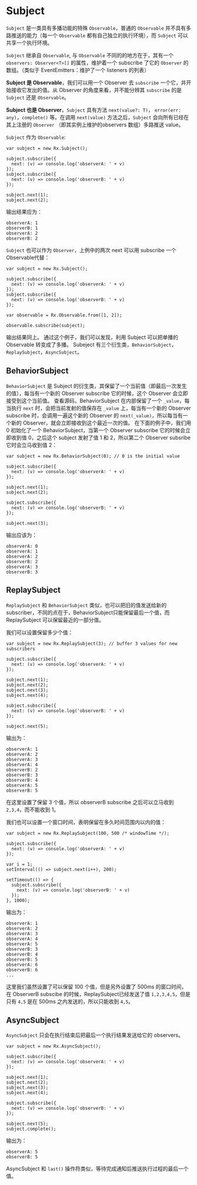 # Subject

`Subject` 是一类具有多播功能的特殊 `Observable`，普通的 `Observable` 并不具有多路推送的能力（每一个 `Observable` 都有自己独立的执行环境），而 `Subject` 可以共享一个执行环境。

`Subject` 继承自 `Observable`, 与 `Observable` 不同的的地方在于，其有一个 `observers: Observer<T>[]` 的属性，维护着一个 subscribe 了它的 `Observer` 的数组。（类似于 EventEmitters：维护了一个 listeners 的列表）

**Subject 是 Observable**，我们可以用一个 Observer 去 `subscribe` 一个它，并开始接收它发出的值。从 Observer 的角度来看，并不能分辨其 `subscribe` 的是 `Subject` 还是 `Observable`。

**Subject 也是 Observer**，`Subject` 具有方法 `next(value?: T)`， `error(err: any)`，`complete()` 等。在调用 `next(value)` 方法之后，`Subject` 会向所有已经在其上注册的 `Observer` （即其实例上维护的observers 数组）多路推送 value。

`Subject` 作为 `Observable`:
```
var subject = new Rx.Subject();

subject.subscribe({
  next: (v) => console.log('observerA: ' + v)
});
subject.subscribe({
  next: (v) => console.log('observerB: ' + v)
});

subject.next(1);
subject.next(2);
```
输出结果应为：
```
observerA: 1
observerB: 1
observerA: 2
observerB: 2
```

`Subject` 也可以作为 `Observer`，上例中的两次 next 可以用 subscribe 一个 Observable代替：
```
var subject = new Rx.Subject();

subject.subscribe({
  next: (v) => console.log('observerA: ' + v)
});
subject.subscribe({
  next: (v) => console.log('observerB: ' + v)
});

var observable = Rx.Observable.from([1, 2]);

observable.subscribe(subject); 
```
输出结果同上。
通过这个例子，我们可以发现，利用 Subject 可以把单播的 Observable 转变成了多播。
Subeject 有三个衍生类，`BehaviorSubject`，`ReplaySubject`，`AsyncSubject`。

## BehaviorSubject

`BehaviorSubject` 是 Subject 的衍生类，其保留了一个当前值（即最后一次发生的值），每当有一个新的 Observer subscribe 它的时候，这个 Observer 会立即接受到这个当前值。
查看源码，BehaviorSubject 在内部保留了一个 `_value`，每当执行 `next` 时，会把当前发射的值保存在 `_value` 上，每当有一个新的 Observer subscribe 时，会调用一遍这个新的 Observer 的 `next(_value)`，所以每当有一个新的 Observer，就会立即接收到这个最近一次的值。
在下面的例子中，我们用 0 初始化了一个 BehaviorSubject，当第一个 Observer subscribe 它的时候会立即收到值 0，之后这个 subject 发射了值 1 和 2，所以第二个 Observer subsribe 它时会立马收到值 2：
```
var subject = new Rx.BehaviorSubject(0); // 0 is the initial value

subject.subscribe({
  next: (v) => console.log('observerA: ' + v)
});

subject.next(1);
subject.next(2);

subject.subscribe({
  next: (v) => console.log('observerB: ' + v)
});

subject.next(3);
```
输出应该为：
```
observerA: 0
observerA: 1
observerA: 2
observerB: 2
observerA: 3
observerB: 3
```

## ReplaySubject

`ReplaySubject` 和 `BehaviorSubject` 类似，也可以把旧的值发送给新的 subscriber，不同的点在于，BehaviorSubject只能保留最后一个值，而 ReplaySubject 可以保留最近的一部分值。

我们可以设置保留多少个值：
```
var subject = new Rx.ReplaySubject(3); // buffer 3 values for new subscribers

subject.subscribe({
  next: (v) => console.log('observerA: ' + v)
});

subject.next(1);
subject.next(2);
subject.next(3);
subject.next(4);

subject.subscribe({
  next: (v) => console.log('observerB: ' + v)
});

subject.next(5);
```
输出为：
```
observerA: 1
observerA: 2
observerA: 3
observerA: 4
observerB: 2
observerB: 3
observerB: 4
observerA: 5
observerB: 5
```
在这里设置了保留 3 个值，所以 observerB subscribe 之后可以立马收到`2,3,4`，而不能收到 1。

我们也可以设置一个窗口时间，表明保留在多久时间范围内以内的值：
```
var subject = new Rx.ReplaySubject(100, 500 /* windowTime */);

subject.subscribe({
  next: (v) => console.log('observerA: ' + v)
});

var i = 1;
setInterval(() => subject.next(i++), 200);

setTimeout(() => {
  subject.subscribe({
    next: (v) => console.log('observerB: ' + v)
  });
}, 1000);
```
输出为：
```
observerA: 1
observerA: 2
observerA: 3
observerA: 4
observerA: 5
observerB: 3
observerB: 4
observerB: 5
observerA: 6
observerB: 6
...

```
这里我们虽然设置了可以保留 100 个值，但是另外设置了 500ms 的窗口时间，在 ObserverB subscibe 的时候，ReplaySubject已经发送了值 `1,2,3,4,5`，但是只有 `4,5` 是在 500ms 之内发送的，所以只能收到 `4,5`。

## AsyncSubject

`AsyncSubject` 只会在执行结束后把最后一个执行结果发送给它的 observers。
```
var subject = new Rx.AsyncSubject();

subject.subscribe({
  next: (v) => console.log('observerA: ' + v)
});

subject.next(1);
subject.next(2);
subject.next(3);
subject.next(4);

subject.subscribe({
  next: (v) => console.log('observerB: ' + v)
});

subject.next(5);
subject.complete();
```
输出为：
```
observerA: 5
observerB: 5
```
AsyncSubject 和 `last()` 操作符类似，等待完成通知后推送执行过程的最后一个值。